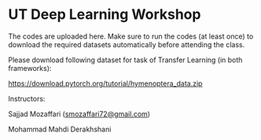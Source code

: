 # UT Deep Learning Workshop
The codes are uploaded here.
Make sure to run the codes (at least once) to download the required datasets automatically before attending the class.

Please download following dataset for task of Transfer Learning (in both frameworks):

https://download.pytorch.org/tutorial/hymenoptera_data.zip

Instructors:

Sajjad Mozaffari (smozaffari72@gmail.com)

Mohammad Mahdi Derakhshani

